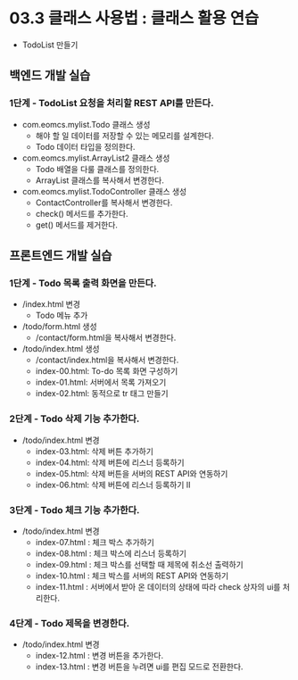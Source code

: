# 03.3 클래스 사용법 : 클래스 활용 연습

- TodoList 만들기

## 백엔드 개발 실습

### 1단계 - TodoList 요청을 처리할 REST API를 만든다.

- com.eomcs.mylist.Todo 클래스 생성
  - 해야 할 일 데이터를 저장할 수 있는 메모리를 설계한다.
  - Todo 데이터 타입을 정의한다.
- com.eomcs.mylist.ArrayList2 클래스 생성
  - Todo 배열을 다룰 클래스를 정의한다.
  - ArrayList 클래스를 복사해서 변경한다.
- com.eomcs.mylist.TodoController 클래스 생성
  - ContactController를 복사해서 변경한다.
  - check() 메서드를 추가한다.
  - get() 메서드를 제거한다.


## 프론트엔드 개발 실습

### 1단계 - Todo 목록 출력 화면을 만든다.

- /index.html 변경
  - Todo 메뉴 추가
- /todo/form.html 생성
  - /contact/form.html을 복사해서 변경한다.
- /todo/index.html 생성
  - /contact/index.html을 복사해서 변경한다.
  - index-00.html: To-do 목록 화면 구성하기
  - index-01.html: 서버에서 목록 가져오기
  - index-02.html: 동적으로 tr 태그 만들기

### 2단계 - Todo 삭제 기능 추가한다.

- /todo/index.html 변경
  - index-03.html: 삭제 버튼 추가하기
  - index-04.html: 삭제 버튼에 리스너 등록하기
  - index-05.html: 삭제 버튼을 서버의 REST API와 연동하기
  - index-06.html: 삭제 버튼에 리스너 등록하기 II

### 3단계 - Todo 체크 기능 추가한다.

- /todo/index.html 변경
  - index-07.html : 체크 박스 추가하기
  - index-08.html : 체크 박스에 리스너 등록하기
  - index-09.html : 체크 박스를 선택할 때 제목에 취소선 출력하기
  - index-10.html : 체크 박스를 서버의 REST API와 연동하기
  - index-11.html : 서버에서 받아 온 데이터의 상태에 따라 check 상자의 ui를 처리한다.

### 4단계 - Todo 제목을 변경한다.
- /todo/index.html 변경
  - index-12.html : 변경 버튼을 추가한다.
  - index-13.html : 변경 버튼을 누려면 ui를 편집 모드로 전환한다.
  




#
